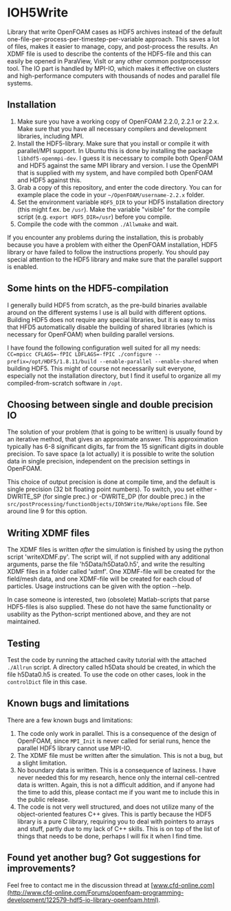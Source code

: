 IOH5Write
=========

Library that write OpenFOAM cases as HDF5 archives instead of the default one-file-per-process-per-timestep-per-variable approach. This saves a lot of files, makes it easier to manage, copy, and post-process the results. An XDMF file is used to describe the contents of the HDF5-file and this can easily be opened in ParaView, VisIt or any other common postprocessor tool. The IO part is handled by MPI-IO, which makes it effective on clusters and high-performance computers with thousands of nodes and parallel file systems.


Installation
------------
1. Make sure you have a working copy of OpenFOAM 2.2.0, 2.2.1 or 2.2.x. Make sure that you have all necessary compilers and development libraries, including MPI.
2. Install the HDF5-library. Make sure that you install or compile it with parallel/MPI support. In Ubuntu this is done by installing the package ``libhdf5-openmpi-dev``. I guess it is necessary to compile both OpenFOAM and HDF5 against the same MPI library and version. I use the OpenMPI that is supplied with my system, and have compiled both OpenFOAM and HDF5 against this.
3. Grab a copy of this repository, and enter the code directory. You can for example place the code in your ``~/OpenFOAM/username-2.2.x`` folder.
4. Set the environment variable ``HDF5_DIR`` to your HDF5 installation directory (this might f.ex. be ``/usr``). Make the variable "visible" for the compile script (e.g. ``export HDF5_DIR=/usr``) before you compile.
5. Compile the code with the common ``./Allwmake`` and wait.

If you encounter any problems during the installation, this is probably because you have a problem with either the OpenFOAM installation, HDF5 library or have failed to follow the instructions properly. You should pay special attention to the HDF5 library and make sure that the parallel support is enabled.


Some hints on the HDF5-compilation
----------------------------------
I generally build HDF5 from scratch, as the pre-build binaries available around on the different systems I use is all build with different options. Building HDF5 does not require any special libraries, but it is easy to miss that HFD5 automatically disable the building of shared libraries (which is necessary for OpenFOAM) when building parallel versions.

I have found the following configuration well suited for all my needs:
``CC=mpicc CFLAGS=-fPIC LDFLAGS=-fPIC ./configure --prefix=/opt/HDF5/1.8.11/build --enable-parallel --enable-shared``
when building HDF5. This might of course not necessarily suit everyone, especially not the installation directory, but I find it useful to organize all my compiled-from-scratch software in ``/opt``.


Choosing between single and double precision IO
-----------------------------------------------
The solution of your problem (that is going to be written) is usually found by an iterative method, that gives an approximate answer. This approximation typically has 6-8 significant digits, far from the 15 significant digits in double precision. To save space (a lot actually) it is possible to write the solution data in single precision, independent on the precision settings in OpenFOAM.

This choice of output precision is done at compile time, and the default is single precision (32 bit floating point numbers). To switch, you set either -DWRITE_SP (for single prec.) or -DWRITE_DP (for double prec.) in the ``src/postProcessing/functionObjects/IOh5Write/Make/options`` file. See around line 9 for this option.


Writing XDMF files
------------------
The XDMF files is written *after* the simulation is finished by using the python script 'writeXDMF.py'. The script will, if not supplied with any additional arguments, parse the file 'h5Data/h5Data0.h5', and write the resulting XDMF files in a folder called 'xdmf'. One XDMF-file will be created for the field/mesh data, and one XDMF-file will be created for each cloud of particles. Usage instructions can be given with the option --help.

In case someone is interested, two (obsolete) Matlab-scripts that parse HDF5-files is also supplied. These do not have the same functionality or usability as the Python-script mentioned above, and they are not maintained.


Testing
-------
Test the code by running the attached cavity tutorial with the attached ``./Allrun`` script. A directory called h5Data should be created, in which the file h5Data0.h5 is created. To use the code on other cases, look in the ``controlDict`` file in this case.


Known bugs and limitations
--------------------------
There are a few known bugs and limitations:

1. The code only work in parallel. This is a consequence of the design of OpenFOAM, since ``MPI_Init`` is never called for serial runs, hence the parallel HDF5 library cannot use MPI-IO.
2. The XDMF file must be written after the simulation. This is not a bug, but a slight limitation.
3. No boundary data is written. This is a consequence of laziness. I have never needed this for my research, hence only the internal cell-centred data is written. Again, this is not a difficult addition, and if anyone had the time to add this, please contact me if you want me to include this in the public release.
4. The code is not very well structured, and does not utilize many of the object-oriented features C++ gives. This is partly because the HDF5 library is a pure C library, requiring you to deal with pointers to arrays and stuff, partly due to my lack of C++ skills. This is on top of the list of things that needs to be done, perhaps I will fix it when I find time.


Found yet another bug? Got suggestions for improvements?
----------------------------------------------
Feel free to contact me in the discussion thread at [www.cfd-online.com](http://www.cfd-online.com/Forums/openfoam-programming-development/122579-hdf5-io-library-openfoam.html).

